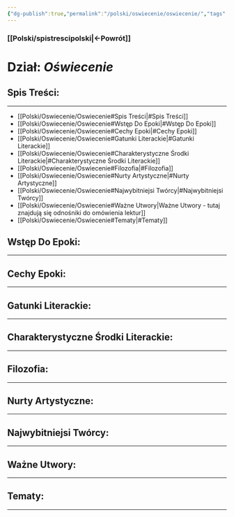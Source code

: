 ```yaml
---
{"dg-publish":true,"permalink":"/polski/oswiecenie/oswiecenie/","tags":["Dzial"]}
---
```


### [[Polski/spistrescipolski\|←Powrót]]
# **Dział:** *Oświecenie*

## Spis Treści:
---
- [[Polski/Oswiecenie/Oswiecenie#Spis Treści\|#Spis Treści]]
- [[Polski/Oswiecenie/Oswiecenie#Wstęp Do Epoki\|#Wstęp Do Epoki]]
- [[Polski/Oswiecenie/Oswiecenie#Cechy Epoki\|#Cechy Epoki]]
- [[Polski/Oswiecenie/Oswiecenie#Gatunki Literackie\|#Gatunki Literackie]]
- [[Polski/Oswiecenie/Oswiecenie#Charakterystyczne Środki Literackie\|#Charakterystyczne Środki Literackie]]
- [[Polski/Oswiecenie/Oswiecenie#Filozofia\|#Filozofia]]
- [[Polski/Oswiecenie/Oswiecenie#Nurty Artystyczne\|#Nurty Artystyczne]]
- [[Polski/Oswiecenie/Oswiecenie#Najwybitniejsi Twórcy\|#Najwybitniejsi Twórcy]]
- [[Polski/Oswiecenie/Oswiecenie#Ważne Utwory\|Ważne Utwory - tutaj znajdują się odnośniki do omówienia lektur]]
- [[Polski/Oswiecenie/Oswiecenie#Tematy\|#Tematy]]
## Wstęp Do Epoki:
---

## Cechy Epoki:
---

## Gatunki Literackie:
---

## Charakterystyczne Środki Literackie:
---

## Filozofia:
---

## Nurty Artystyczne:
---

## Najwybitniejsi Twórcy:
---

## Ważne Utwory:
---

## Tematy:
---
